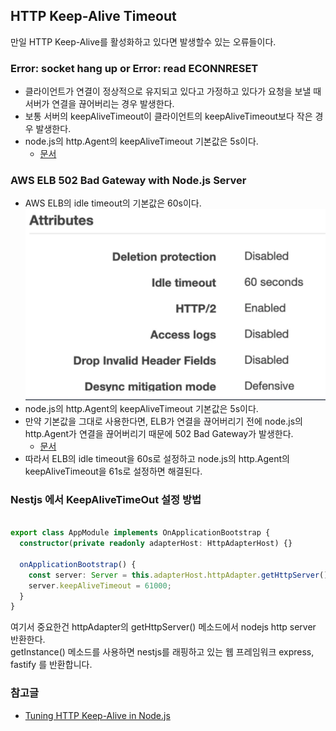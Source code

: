 ## HTTP Keep-Alive Timeout

만일 HTTP Keep-Alive를 활성화하고 있다면 발생할수 있는 오류들이다.

### Error: socket hang up or Error: read ECONNRESET
- 클라이언트가 연결이 정상적으로 유지되고 있다고 가정하고 있다가 요청을 보낼 때 서버가 연결을 끊어버리는 경우 발생한다.
- 보통 서버의 keepAliveTimeout이 클라이언트의 keepAliveTimeout보다 작은 경우 발생한다.
- node.js의 http.Agent의 keepAliveTimeout 기본값은 5s이다.
  - [문서](https://nodejs.org/api/http.html#serverkeepalivetimeout)

### AWS ELB 502 Bad Gateway with Node.js Server
- AWS ELB의 idle timeout의 기본값은 60s이다.
![aws-elb-idle-timeout](./aws-elb-idle-timeout.png)
- node.js의 http.Agent의 keepAliveTimeout 기본값은 5s이다.
- 만약 기본값을 그대로 사용한다면, ELB가 연결을 끊어버리기 전에 node.js의 http.Agent가 연결을 끊어버리기 때문에 502 Bad Gateway가 발생한다.
  - [문서](https://docs.aws.amazon.com/ko_kr/elasticloadbalancing/latest/application/application-load-balancers.html#connection-idle-timeout)
- 따라서 ELB의 idle timeout을 60s로 설정하고 node.js의 http.Agent의 keepAliveTimeout을 61s로 설정하면 해결된다.

### Nestjs 에서 KeepAliveTimeOut 설정 방법

```ts

export class AppModule implements OnApplicationBootstrap {
  constructor(private readonly adapterHost: HttpAdapterHost) {}

  onApplicationBootstrap() {
    const server: Server = this.adapterHost.httpAdapter.getHttpServer();
    server.keepAliveTimeout = 61000;
  }
}
```
여기서 중요한건 httpAdapter의 getHttpServer() 메소드에서 nodejs http server 반환한다.    
getInstance() 메소드를 사용하면 nestjs를 래핑하고 있는 웹 프레임워크 express, fastify 를 반환합니다.


### 참고글
- [Tuning HTTP Keep-Alive in Node.js](https://connectreport.com/blog/tuning-http-keep-alive-in-node-js/)
